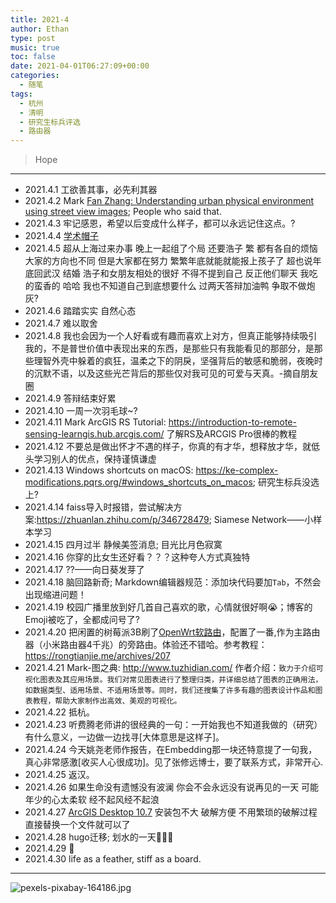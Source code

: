 ```yaml
---
title: 2021-4
author: Ethan
type: post
music: true
toc: false
date: 2021-04-01T06:27:09+00:00
categories:
  - 随笔
tags:
  - 杭州
  - 清明
  - 研究生标兵评选
  - 路由器
---
```

> Hope

<!--more-->

<meting-js
	name="爱江山更爱美人"
	artist="阿虾"
	url="https://cdn.jsdelivr.net/gh/xunhs-hosts/media@master/%E7%88%B1%E6%B1%9F%E5%B1%B1%E6%9B%B4%E7%88%B1%E7%BE%8E%E4%BA%BA-%E9%98%BF%E8%99%BE.mp3" >
</meting-js>


------------


- 2021.4.1 工欲善其事，必先利其器
- 2021.4.2 Mark [Fan Zhang: Understanding urban physical environment using street view images](https://www.researchgate.net/project/Understanding-urban-physical-environment-using-street-view-images); People who said that.
- 2021.4.3 牢记感恩，希望以后变成什么样子，都可以永远记住这点。?
- 2021.4.4 [学术帽子](https://m.antpedia.com/news/2345366.html)
- 2021.4.5 超从上海过来办事 晚上一起组了个局 还要浩子 繁 都有各自的烦恼 大家的方向也不同 但是大家都在努力 繁繁年底就能就能报上孩子了 超也说年底回武汉 结婚 浩子和女朋友相处的很好 不得不提到自己 反正他们聊天 我吃的蛮香的 哈哈 我也不知道自己到底想要什么 过两天答辩加油鸭 争取不做炮灰?
- 2021.4.6 踏踏实实 自然心态
- 2021.4.7 难以取舍
- 2021.4.8 我也会因为一个人好看或有趣而喜欢上对方，但真正能够持续吸引我的，不是普世价值中表现出来的东西，是那些只有我能看见的那部分，是那些理智外壳中躲着的疯狂，温柔之下的阴戾，坚强背后的敏感和脆弱，夜晚时的沉默不语，以及这些光芒背后的那些仅对我可见的可爱与天真。-摘自朋友圈
- 2021.4.9 答辩结束好累
- 2021.4.10 一周一次羽毛球~?
- 2021.4.11 Mark ArcGIS RS Tutorial: https://introduction-to-remote-sensing-learngis.hub.arcgis.com/ 了解RS及ARCGIS Pro很棒的教程
- 2021.4.12 不要总是做出怀才不遇的样子，你真的有才华，想释放才华，就低头学习别人的优点，保持谨慎谦虚
- 2021.4.13 Windows shortcuts on macOS: https://ke-complex-modifications.pqrs.org/#windows_shortcuts_on_macos; 研究生标兵没选上?
- 2021.4.14 faiss导入时报错，尝试解决方案:https://zhuanlan.zhihu.com/p/346728479; Siamese Network——小样本学习
- 2021.4.15 四月过半 静候美签消息; 目光比月色寂寞
- 2021.4.16 你穿的比女生还好看？？？这种夸人方式真独特
- 2021.4.17 ??——向日葵发芽了
- 2021.4.18 脑回路新奇; Markdown编辑器规范：添加块代码要加`Tab`，不然会出现缩进问题！
- 2021.4.19 校园广播里放到好几首自己喜欢的歌，心情就很好啊😭；博客的Emoji被吃了，全都成问号了?
- 2021.4.20 把闲置的树莓派3B刷了[OpenWrt软路由](https://github.com/SuLingGG/OpenWrt-Rpi)，配置了一番,作为主路由器（小米路由器4千兆）的旁路由。体验还不错哈。参考教程：https://rongtianjie.me/archives/207
- 2021.4.21 Mark-图之典: http://www.tuzhidian.com/ 作者介绍：`致力于介绍可视化图表及其应用场景。我们对常见图表进行了整理归类，并详细总结了图表的正确用法，如数据类型、适用场景、不适用场景等。同时，我们还搜集了许多有趣的图表设计作品和图表教程，帮助大家制作出高效、美观的可视化。`
- 2021.4.22 抵杭。
- 2021.4.23 听费腾老师讲的很经典的一句：一开始我也不知道我做的（研究）有什么意义，一边做一边找寻[大体意思是这样子]。
- 2021.4.24 今天姚尧老师作报告，在Embedding那一块还特意提了一句我，真心非常感激[收买人心很成功]。见了张修远博士，要了联系方式，非常开心.
- 2021.4.25 返汉。
- 2021.4.26 如果生命没有遗憾没有波澜 你会不会永远没有说再见的一天 可能年少的心太柔软 经不起风经不起浪
- 2021.4.27 [ArcGIS Desktop 10.7](https://www.jb51.net/softs/682047.html) 安装包不大 破解方便 不用繁琐的破解过程 直接替换一个文件就可以了
- 2021.4.28 hugo迁移; 划水的一天🤷🏻‍♀️
- 2021.4.29 🏸
- 2021.4.30 life as a feather, stiff as a board.




------------

![pexels-pixabay-164186.jpg](https://img.maocdn.cn/img/2021/04/01/pexels-pixabay-164186.jpg)
